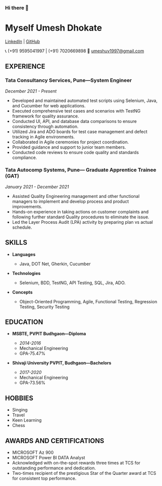 ### Hi there 👋

# Myself Umesh Dhokate

[LinkedIn](https://www.linkedin.com/in/umesh-dhokate) | [GitHub](https://github.com/umesh-dhokate)

📞 (+91) 9595041997 | (+91) 7020669898
📧 umeshuv1997@gmail.com

## EXPERIENCE

### Tata Consultancy Services, Pune—System Engineer
*December 2021 - Present*

- Developed and maintained automated test scripts using Selenium, Java, and Cucumber for web applications.
- Executed comprehensive test cases and scenarios with TestNG framework for quality assurance.
- Conducted UI, API, and database data comparisons to ensure consistency through automation.
- Utilized Jira and ADO boards for test case management and defect tracking in Agile environments.
- Collaborated in Agile ceremonies for project coordination.
- Provided guidance and support to junior team members.
- Conducted code reviews to ensure code quality and standards compliance.

### Tata Autocomp Systems, Pune— Graduate Apprentice Trainee (GAT)
*January 2021 - December 2021*

- Assisted Quality Engineering management and other functional managers to implement and develop process and product improvements.
- Hands-on experience in taking actions on customer complaints and following further standard Quality procedures to eliminate the issue.
- Led the Layer Process Audit (LPA) activity by preparing plan vs actual schedule.

## SKILLS

- **Languages**
  - Java, DOT Net, Gherkin, Cucumber

- **Technologies**
  - Selenium, BDD, TestNG, API Testing, SQL, Jira, ADO.

- **Concepts**
  - Object-Oriented Programming, Agile, Functional Testing, Regression Testing, Security Testing

## EDUCATION

- **MSBTE, PVPIT Budhgaon—Diploma**
  - *2014-2016*
  - Mechanical Engineering
  - GPA-75.47%

- **Shivaji University PVPIT, Budhgaon—Bachelors**
  - *2017-2020*
  - Mechanical Engineering
  - GPA-73.56%

## HOBBIES

- Singing
- Travel
- Keen Learning
- Chess

## AWARDS AND CERTIFICATIONS

- MICROSOFT Az 900
- MICROSOFT Power BI DATA Analyst
- Acknowledged with on-the-spot rewards three times at TCS for outstanding performance and dedication.
- Two-times recipient of the prestigious Star of the Quarter award at TCS for consistent top performance.

<!--
**Umes1997/Umes1997** is a ✨ _special_ ✨ repository because its `README.md` (this file) appears on your GitHub profile.

Here are some ideas to get you started:

- 🔭 I’m currently working on ...
- 🌱 I’m currently learning ...
- 👯 I’m looking to collaborate on ...
- 🤔 I’m looking for help with ...
- 💬 Ask me about ...
- 📫 How to reach me: ...
- 😄 Pronouns: ...
- ⚡ Fun fact: ...
-->
